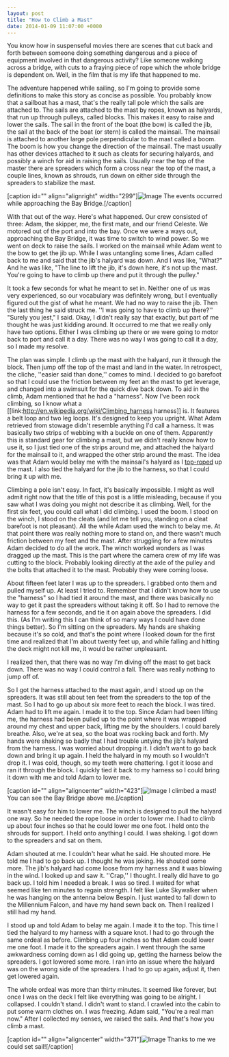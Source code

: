 ```yaml
---
layout: post
title: "How to Climb a Mast"
date: 2014-01-09 11:07:00 +0000
---
```

You know how in suspenseful movies there are scenes that cut back and forth between someone doing something dangerous and a piece of equipment involved in that dangerous activity? Like someone walking across a bridge, with cuts to a fraying piece of rope which the whole bridge is dependent on. Well, in the film that is my life that happened to me.

The adventure happened while sailing, so I'm going to provide some definitions to make this story as concise as possible. You probably know that a sailboat has a mast, that's the really tall pole which the sails are attached to. The sails are attached to the mast by ropes, known as halyards, that run up through pulleys, called blocks. This makes it easy to raise and lower the sails. The sail in the front of the boat (the bow) is called the jib, the sail at the back of the boat (or stern) is called the mainsail. The mainsail is attached to another large pole perpendicular to the mast called a boom. The boom is how you change the direction of the mainsail. The mast usually has other devices attached to it such as cleats for securing halyards, and possibly a winch for aid in raising the sails. Usually near the top of the master there are spreaders which form a cross near the top of the mast, a couple lines, known as shrouds, run down on either side through the spreaders to stabilize the mast.

[caption id="" align="alignright" width="299"]![Image](/https://www.jackeverett.com/rc_files/m/a/mast03.JPG) The events occurred while approaching the Bay Bridge.[/caption]

With that out of the way. Here's what happened. Our crew consisted of three: Adam, the skipper, me, the first mate, and our friend Celeste. We motored out of the port and into the bay. Once we were a ways out, approaching the Bay Bridge, it was time to switch to wind power. So we went on deck to raise the sails. I worked on the mainsail while Adam went to the bow to get the jib up. While I was untangling some lines, Adam called back to me and said that the jib's halyard was down. And I was like, "What?" And he was like, "The line to lift the jib, it's down here, it's not up the mast. You're going to have to climb up there and put it through the pulley."

It took a few seconds for what he meant to set in. Neither one of us was very experienced, so our vocabulary was definitely wrong, but I eventually figured out the gist of what he meant. We had no way to raise the jib. Then the last thing he said struck me. ''I was going to have to climb up there?'' "Surely you jest," I said. Okay, I didn't really say that exactly, but part of me thought he was just kidding around. It occurred to me that we really only have two options. Either I was climbing up there or we were going to motor back to port and call it a day. There was no way I was going to call it a day, so I made my resolve.

The plan was simple. I climb up the mast with the halyard, run it through the block. Then jump off the top of the mast and land in the water. In retrospect, the cliche, ''easier said than done,'' comes to mind. I decided to go barefoot so that I could use the friction between my feet an the mast to get leverage, and changed into a swimsuit for the quick dive back down.
To aid in the climb, Adam mentioned that he had a "harness". Now I've been rock climbing, so I know what a [[link:http://en.wikipedia.org/wiki/Climbing_harness harness]] is. It features a belt loop and two leg loops. It's designed to keep you upright. What Adam retrieved from stowage didn't resemble anything I'd call a harness. It was basically two strips of webbing with a buckle on one of them. Apparently this is standard gear for climbing a mast, but we didn't really know how to use it, so I just tied one of the strips around me, and attached the halyard for the mainsail to it, and wrapped the other strip around the mast. The idea was that Adam would belay me with the mainsail's halyard as I <a href="http://en.wikipedia.org/wiki/Top_rope_climbing">top-roped</a> up the mast. I also tied the halyard for the jib to the harness, so that I could bring it up with me.

Climbing a pole isn't easy. In fact, it's basically impossible. I might as well admit right now that the title of this post is a little misleading, because if you saw what I was doing you might not describe it as climbing.
Well, for the first six feet, you could call what I did climbing. I used the boom. I stood on the winch, I stood on the cleats (and let me tell you, standing on a cleat barefoot is not pleasant). All the while Adam used the winch to belay me. At that point there was really nothing more to stand on, and there wasn't much friction between my feet and the mast. After struggling for a few minutes Adam decided to do all the work. The winch worked wonders as I was dragged up the mast. This is the part where the camera crew of my life was cutting to the block. Probably looking directly at the axle of the pulley and the bolts that attached it to the mast. Probably they were coming loose.

About fifteen feet later I was up to the spreaders. I grabbed onto them and pulled myself up. At least I tried to. Remember that I didn't know how to use the "harness" so I had tied it around the mast, and there was basically no way to get it past the spreaders without taking it off. So I had to remove the harness for a few seconds, and tie it on again above the spreaders. I did this. (As I'm writing this I can think of so many ways I could have done things better). So I'm sitting on the spreaders. My hands are shaking because it's so cold, and that's the point where I looked down for the first time and realized that I'm about twenty feet up, and while falling and hitting the deck might not kill me, it would be rather unpleasant.

I realized then, that there was no way I'm diving off the mast to get back down. There was no way I could control a fall. There was really nothing to jump off of.

So I got the harness attached to the mast again, and I stood up on the spreaders. It was still about ten feet from the spreaders to the top of the mast. So I had to go up about six more feet to reach the block. I was tired. Adam had to lift me again. I made it to the top. Since Adam had been lifting me, the harness had been pulled up to the point where it was wrapped around my chest and upper back, lifting me by the shoulders. I could barely breathe. Also, we're at sea, so the boat was rocking back and forth. My hands were shaking so badly that I had trouble untying the jib's halyard from the harness. I was worried about dropping it. I didn't want to go back down and bring it up again. I held the halyard in my mouth so I wouldn't drop it. I was cold, though, so my teeth were chattering. I got it loose and ran it through the block. I quickly tied it back to my harness so I could bring it down with me and told Adam to lower me.

[caption id="" align="aligncenter" width="423"]![Image](/https://www.jackeverett.com/rc_files/m/a/mast01.JPG) I climbed a mast! You can see the Bay Bridge above me.[/caption]

It wasn't easy for him to lower me. The winch is designed to pull the halyard one way. So he needed the rope loose in order to lower me. I had to climb up about four inches so that he could lower me one foot. I held onto the shrouds for support. I held onto anything I could. I was shaking. I got down to the spreaders and sat on them.

Adam shouted at me. I couldn't hear what he said. He shouted more. He told me I had to go back up. I thought he was joking. He shouted some more. The jib's halyard had come loose from my harness and it was blowing in the wind. I looked up and saw it. ''Crap,'' I thought. I really did have to go back up. I told him I needed a break. I was so tired. I waited for what seemed like ten minutes to regain strength. I felt like Luke Skywalker when he was hanging on the antenna below Bespin. I just wanted to fall down to the Millennium Falcon, and have my hand sewn back on. Then I realized I still had my hand.

I stood up and told Adam to belay me again. I made it to the top. This time I tied the halyard to my harness with a square knot. I had to go through the same ordeal as before. Climbing up four inches so that Adam could lower me one foot. I made it to the spreaders again. I went through the same awkwardness coming down as I did going up, getting the harness below the spreaders. I got lowered some more. I ran into an issue where the halyard was on the wrong side of the spreaders. I had to go up again, adjust it, then get lowered again.

The whole ordeal was more than thirty minutes. It seemed like forever, but once I was on the deck I felt like everything was going to be alright. I collapsed. I couldn't stand. I didn't want to stand. I crawled into the cabin to put some warm clothes on. I was freezing. Adam said, "You're a real man now." After I collected my senses, we raised the sails. And that's how you climb a mast.

[caption id="" align="aligncenter" width="371"]![Image](/https://www.jackeverett.com/rc_files/m/a/mast02.JPG) Thanks to me we could set sail![/caption]
